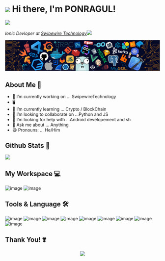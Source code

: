 <b><h1> <img src="https://media.giphy.com/media/VgCDAzcKvsR6OM0uWg/giphy.gif" width="50"> Hi there, I'm PONRAGUL! </b></h1> 
![](https://visitor-badge.glitch.me/badge?page_id=kesavan-hex)

<p><em>Ionic Devloper at <a href="http://www.sourcecoders.in">Swipewire Technology</a><img src="https://media.giphy.com/media/WUlplcMpOCEmTGBtBW/giphy.gif" width="30"> 
</em></p>

![](https://github.com/Kesavan-Hex/Kesavan-Hex/blob/main/kesavan.png)

 ## <b> About Me </b> :man:

- 🔭 I’m currently working on ... SwipewireTechnology
- :desktop_computer:
- 🌱 I’m currently learning ... Crypto / BlockChain
- 👯 I’m looking to collaborate on ...Python and JS
- 🤔 I’m looking for help with ...Android developement and sh
- 💬 Ask me about ... Anything
- 😄 Pronouns: ... He/Him
 
 ## <b>Github Stats </b> :rocket:

<a href="https://www.sourcecoders.in/"><img height="137px" src="https://github-readme-stats.vercel.app/api?username=kesavan-hex&hide_title=true&hide_border=true&show_icons=true&include_all_commits=true&count_private=true&line_height=21&text_color=000&icon_color=000&bg_color=0,ea6161,ffc64d,fffc4d,52fa5a&theme=graywhite" /></a>


 
 ## <b> My Workspace </b> :computer:
 ![image](https://img.shields.io/badge/Arch_Linux-06FAFC?style=for-the-badge&logo=arch-linux&logoColor=blue)
 ![image](https://img.shields.io/badge/Windows-11-0078D6?style=for-the-badge&logo=windows&logoColor=blue)
 
  ## <b> Tools & Language </b> 🛠️
 ![image](https://img.shields.io/badge/Git-f56740?style=for-the-badge&logo=git&logoColor=white)
 ![image](https://img.shields.io/badge/Linux-f56740?style=for-the-badge&logo=archlinux&logoColor=blue)
 ![image](https://img.shields.io/badge/Python-f2886b?style=for-the-badge&logo=python&logoColor=4B8BBE)
 ![image](https://img.shields.io/badge/Java-ffc64d?style=for-the-badge&logo=java&logoColor=f89820)
 ![image](https://img.shields.io/badge/PHP-ffc64d?style=for-the-badge&logo=php&logoColor=8993be)
 ![image](https://img.shields.io/badge/HTML-fffc4d?style=for-the-badge&logo=html5&logoColor=e34c26)
 ![image](https://img.shields.io/badge/CSS-fffc4d?style=for-the-badge&logo=css3&logoColor=blue)
 ![image](https://img.shields.io/badge/JS-52fa5a?style=for-the-badge&logo=javascript&logoColor=yellow)
 ![image](https://img.shields.io/badge/CLang-52fa5a?style=for-the-badge&logo=c&logoColor=white)
 
   ## <b> Thank You! </b> ❣️
<p align="center"><img width="100" src="https://github.githubassets.com/images/mona-whisper.gif"></p>
